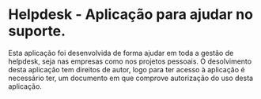 # Helpdesk - Aplicação para ajudar no suporte.

Esta aplicação foi desenvolvida de forma ajudar em toda a gestão de helpdesk, seja nas empresas como nos projetos pessoais.
O desolvimento desta aplicação tem direitos de autor, logo para ter acesso à aplicação é necessário ter, um documento em que comprove autorização do uso desta aplicação.



